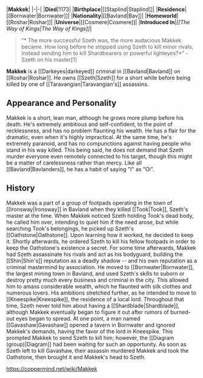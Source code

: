 |**Makkek**|
|-|-|
|**Died**|1173|
|**Birthplace**|[[Staplind\|Staplind]]|
|**Residence**|[[Bornwater\|Bornwater]]|
|**Nationality**|[[Bavland\|Bav]]|
|**Homeworld**|[[Roshar\|Roshar]]|
|**Universe**|[[Cosmere\|Cosmere]]|
|**Introduced In**|*[[The Way of Kings\|The Way of Kings]]*|

>“* The more successful Szeth was, the more audacious Makkek became. How long before he stopped using Szeth to kill minor rivals, instead sending him to kill Shardbearers or powerful lighteyes?*”
\- Szeth on his master[1]


**Makkek** is a [[Darkeyes\|darkeyed]] criminal in [[Bavland\|Bavland]] on [[Roshar\|Roshar]]. He owns [[Szeth\|Szeth]] for a short while before being killed by one of [[Taravangian\|Taravangian's]] assassins.

## Appearance and Personality
Makkek is a short, lean man, although he grows more plump before his death. He's extremely ambitious and self-confident, to the point of recklessness, and has no problem flaunting his wealth. He has a flair for the dramatic, even when it's highly impractical. At the same time, he's extremely paranoid, and has no compunctions against having people who stand in his way killed. This being said, he does not demand that Szeth murder everyone even remotely connected to his target, though this might be a matter of carelessness rather than mercy.
Like all [[Bavland\|Bavlanders]], he has a habit of saying "I" as "Oi".

## History
Makkek was a part of a group of footpads operating in the town of [[Ironsway\|Ironsway]] in Bavland when they killed [[Took\|Took]], Szeth's master at the time. When Makkek noticed Szeth holding Took's dead body, he called him over, intending to quiet him if the need arose, but while searching Took's belongings, he picked up Szeth's [[Oathstone\|Oathstone]]. Upon learning how it worked, he decided to keep it. Shortly afterwards, he ordered Szeth to kill his fellow footpads in order to keep the Oathstone's existence a secret.
For some time afterwards, Makkek had Szeth assassinate his rivals and act as his bodyguard, building the [[Shin\|Shin's]] reputation as a deadly shadow -- and his own reputation as a criminal mastermind by association. He moved to [[Bornwater\|Bornwater]], the largest mining town in Bavland, and used Szeth's skills to suborn or destroy pretty much every business and criminal in the city. This allowed him to amass considerable wealth, which he flaunted with silk clothes and numerous lovers. His ambitions stretched further, as he intended to move to [[Kneespike\|Kneespike]], the residence of a local lord. Throughout that time, Szeth never told him about having a [[Shardblade\|Shardblade]], although Makkek eventually began to figure it out after rumors of burned-out eyes began to spread.
At one point, a man named [[Gavashaw\|Gavashaw]] opened a tavern in Bornwater and ignored Makkek's demands, having the favor of the lord in Kneespike. This prompted Makkek to send Szeth to kill him; however, the [[Diagram (group)\|Diagram]] had been waiting for such an opportunity. As soon as Szeth left to kill Gavashaw, their assassin murdered Makkek and took the Oathstone, then brought it and Makkek's head to Szeth.



https://coppermind.net/wiki/Makkek